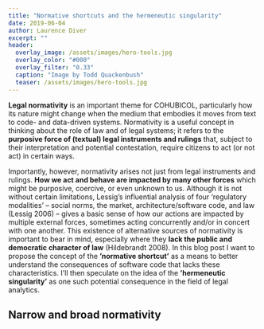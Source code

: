 ```yaml
---
title: "Normative shortcuts and the hermeneutic singularity"
date: 2019-06-04
author: Laurence Diver
excerpt: ""
header:
  overlay_image: /assets/images/hero-tools.jpg
  overlay_color: "#000"
  overlay_filter: "0.33"
  caption: "Image by Todd Quackenbush"
  teaser: /assets/images/hero-tools.jpg
---
```


<strong>Legal normativity</strong> is an important theme for COHUBICOL, particularly how its nature might change when the medium that embodies it moves from text to code- and data-driven systems. Normativity is a useful concept in thinking about the role of law and of legal systems; it refers to the <strong>purposive force of (textual) legal instruments and rulings</strong> that, subject to their interpretation and potential contestation, require citizens to act (or not act) in certain ways.

Importantly, however, normativity arises not just from legal instruments and rulings. <strong>How we act and behave are impacted by many other forces</strong> which might be purposive, coercive, or even unknown to us. Although it is not without certain limitations, Lessig’s influential analysis of four ‘regulatory modalities’ – social norms, the market, architecture/software code, and law (Lessig 2006) – gives a basic sense of how our actions are impacted by multiple external forces, sometimes acting concurrently and/or in concert with one another. This existence of alternative sources of normativity is important to bear in mind, especially where they <strong>lack the public and democratic character of law</strong> (Hildebrandt 2008). In this blog post I want to propose the concept of the <strong>’normative shortcut’</strong> as a means to better understand the consequences of software code that lacks these characteristics. I'll then speculate on the idea of the <strong>’hermeneutic singularity’</strong> as one such potential consequence in the field of legal analytics.

## Narrow and broad normativity
